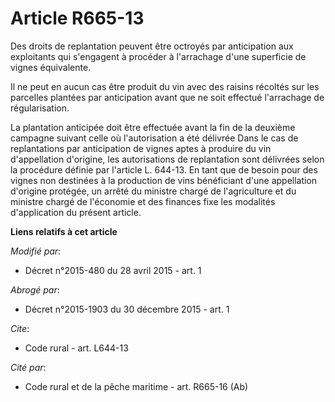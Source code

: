 # Article R665-13

Des droits de replantation peuvent être octroyés par anticipation aux exploitants qui s'engagent à procéder à l'arrachage
d'une superficie de vignes équivalente. 

Il ne peut en aucun cas être produit du vin avec des raisins récoltés sur les parcelles plantées par anticipation avant que
ne soit effectué l'arrachage de régularisation. 

La plantation anticipée doit être effectuée avant la fin de la deuxième campagne suivant celle où l'autorisation a été
délivrée Dans le cas de replantations par anticipation de vignes aptes à produire du vin d'appellation d'origine, les
autorisations de replantation sont délivrées selon la procédure définie par l'article L. 644-13. En tant que de besoin pour
des vignes non destinées à la production de vins bénéficiant d'une appellation d'origine protégée, un arrêté du ministre
chargé de l'agriculture et du ministre chargé de l'économie et des finances fixe les modalités d'application du présent
article.

**Liens relatifs à cet article**

_Modifié par_:

  - Décret n°2015-480 du 28 avril 2015 - art. 1

_Abrogé par_:

  - Décret n°2015-1903 du 30 décembre 2015 - art. 1

_Cite_:

  - Code rural - art. L644-13

_Cité par_:

  - Code rural et de la pêche maritime - art. R665-16 (Ab)
